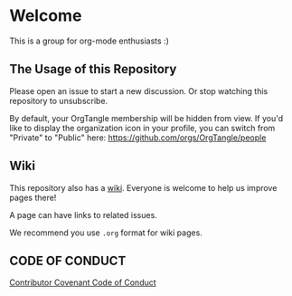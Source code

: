 # Welcome

This is a group for org-mode enthusiasts :)

## The Usage of this Repository

Please open an issue to start a new discussion.
Or stop watching this repository to unsubscribe.

By default, your OrgTangle membership will be hidden from view. If
you'd like to display the organization icon in your profile, you can
switch from "Private" to "Public" here:
https://github.com/orgs/OrgTangle/people

## Wiki

This repository also has a [wiki](https://github.com/OrgTangle/discussion/wiki).
Everyone is welcome to help us improve pages there!

A page can have links to related issues.

We recommend you use `.org` format for wiki pages.

## CODE OF CONDUCT

[Contributor Covenant Code of Conduct](CODE_OF_CONDUCT.md)
